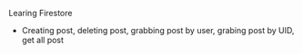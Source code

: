 Learing Firestore
- Creating post, deleting post, grabbing post by user, grabing post by UID, get all post
